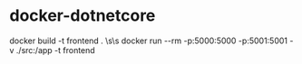 # docker-dotnetcore

docker build -t frontend . \s\s
docker run --rm -p:5000:5000 -p:5001:5001 -v ./src:/app -t frontend
